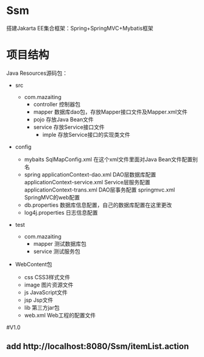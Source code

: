 # Ssm
搭建Jakarta EE集合框架：Spring+SpringMVC+Mybatis框架

# 项目结构
Java Resources源码包：
- src
	- com.mazaiting
		- controller 控制器包
		- mapper     数据库dao包，存放Mapper接口文件及Mapper.xml文件
		- pojo		 存放Java Bean文件
		- service    存放Service接口文件
			- imple  存放Service接口的实现类文件
- config
	- mybaits
		SqlMapConfig.xml 在这个xml文件里面对Java Bean文件配置别名
	- spring
		applicationContext-dao.xml DAO层数据库配置
		applicationContext-service.xml Service层服务配置
		applicationContext-trans.xml DAO层事务配置
		springmvc.xml 	SpringMVC的web配置
	- db.properties       数据库信息配置，自己的数据库配置在这里更改
	- log4j.properties    日志信息配置
- test
	- com.mazaiting
		- mapper    测试数据库包
		- service   测试服务包

- WebContent包
	- css	CSS3样式文件
	- image 图片资源文件
	- js    JavaScript文件
	- jsp   Jsp文件
	- lib   第三方jar包
	- web.xml Web工程的配置文件

#V1.0
## add http://localhost:8080/Ssm/itemList.action


